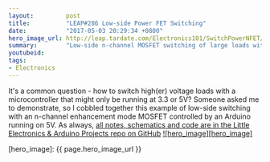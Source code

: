 ```yaml
---
layout:         post
title:          "LEAP#286 Low-side Power FET Switching"
date:           "2017-05-03 20:29:34 +0800"
hero_image_url: http://leap.tardate.com/Electronics101/SwitchPowerNFET/assets/SwitchPowerNFET_build.jpg
summary:        "Low-side n-channel MOSFET switching of large loads with a microcontroller."
youtubeid:
tags:
- Electronics
---
```


It's a common question - how to switch high(er) voltage loads with a microcontroller that might only be running at 3.3 or 5V?
Someone asked me to demonstrate, so I cobbled together this example of low-side switching
with an n-channel enhancement mode MOSFET controlled by an Arduino running on 5V.
As always, [all notes, schematics and code are in the Little Electronics & Arduino Projects repo on GitHub][project]
[![hero_image][hero_image]][project]

[leap]: http://leap.tardate.com
[project]: https://github.com/tardate/LittleArduinoProjects/tree/master/Electronics101/SwitchPowerNFET
[hero_image]: {{ page.hero_image_url }}

